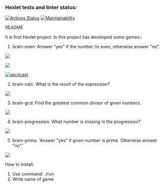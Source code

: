 ### Hexlet tests and linter status:
[![Actions Status](https://github.com/Zridq/python-project-49/actions/workflows/hexlet-check.yml/badge.svg)](https://github.com/Zridq/python-project-49/actions)
[![Maintainability](https://api.codeclimate.com/v1/badges/00eebc73eca517e76df0/maintainability)](https://codeclimate.com/github/Zridq/python-project-49/maintainability)

README

It is first Hexlet project. In this project has developed some games::

1) brain-even: Answer "yes" if the number /is even, otherwise answer "no".

<a href="https://asciinema.org/a/1JZycqn4yvcwG8grA2GVc7YE7" target="_blank"><img src="https://asciinema.org/a/1JZycqn4yvcwG8grA2GVc7YE7.svg" /></a>

<a href="https://asciinema.org/a/ZYYo3yLIrObbHpmTLHfRngt0G" target="_blank"><img src="https://asciinema.org/a/ZYYo3yLIrObbHpmTLHfRngt0G.svg" /></a>

[![asciicast](https://asciinema.org/a/ZYYo3yLIrObbHpmTLHfRngt0G.svg)](https://asciinema.org/a/ZYYo3yLIrObbHpmTLHfRngt0G)


2) brain-calc: What is the result of the expression?

<a href="https://asciinema.org/a/7nrpmM4KBTWgr31HDok86QTOz" target="_blank"><img src="https://asciinema.org/a/7nrpmM4KBTWgr31HDok86QTOz.svg" /></a>

3) brain-gcd: Find the greatest common divisor of given numbers.

<a href="https://asciinema.org/a/rbz5ElqfyUv64sXPivImN6Yns" target="_blank"><img src="https://asciinema.org/a/rbz5ElqfyUv64sXPivImN6Yns.svg" /></a>

4) brain-progression: What number is missing in the progression?

<a href="https://asciinema.org/a/GOgrKrKuWpOahgF48oBjDwf9d" target="_blank"><img src="https://asciinema.org/a/GOgrKrKuWpOahgF48oBjDwf9d.svg" /></a>

5) brain-prime: 'Answer "yes" if given number is prime. Otherwise answer "no".'

<a href="https://asciinema.org/a/ZYYo3yLIrObbHpmTLHfRngt0G" target="_blank"><img src="https://asciinema.org/a/ZYYo3yLIrObbHpmTLHfRngt0G.svg" /></a>

How to install:
1) Use command: ./run
2) Write name of game
